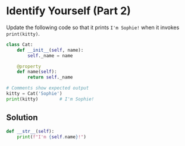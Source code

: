 # Identify Yourself (Part 2)
Update the following code so that it prints `I'm Sophie!` when it invokes `print(kitty)`.

```python
class Cat:
    def __init__(self, name):
        self._name = name

    @property
    def name(self):
        return self._name

# Comments show expected output
kitty = Cat('Sophie')
print(kitty)        # I'm Sophie!
```

## Solution
```python
def __str__(self):
    print(f"I'm {self.name}!")
```

